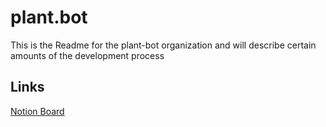 # plant.bot

This is the Readme for the plant-bot organization and will describe certain amounts of the development process

## Links
[Notion Board](https://abiding-rise-dc1.notion.site/plant-bot-765d753a7fcd4434970d21457e9918ee)

